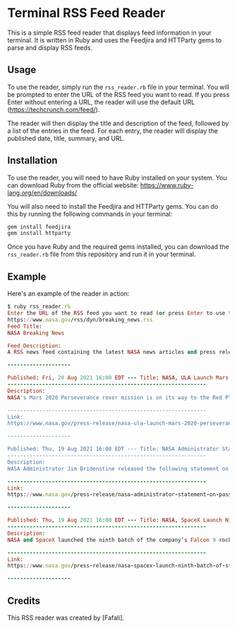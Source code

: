 # Terminal RSS Feed Reader

This is a simple RSS feed reader that displays feed information in your terminal. It is written in Ruby and uses the Feedjira and HTTParty gems to parse and display RSS feeds.

## Usage

To use the reader, simply run the `rss_reader.rb` file in your terminal. You will be prompted to enter the URL of the RSS feed you want to read. If you press Enter without entering a URL, the reader will use the default URL (<https://techcrunch.com/feed/>).

The reader will then display the title and description of the feed, followed by a list of the entries in the feed. For each entry, the reader will display the published date, title, summary, and URL.

## Installation

To use the reader, you will need to have Ruby installed on your system. You can download Ruby from the official website: <https://www.ruby-lang.org/en/downloads/>

You will also need to install the Feedjira and HTTParty gems. You can do this by running the following commands in your terminal:

```Ruby
gem install feedjira
gem install httparty
```

Once you have Ruby and the required gems installed, you can download the `rss_reader.rb` file from this repository and run it in your terminal.

## Example

Here's an example of the reader in action:

```Ruby
$ ruby rss_reader.rb
Enter the URL of the RSS feed you want to read (or press Enter to use the default URL)
https://www.nasa.gov/rss/dyn/breaking_news.rss
Feed Title:
NASA Breaking News

Feed Description:
A RSS news feed containing the latest NASA news articles and press releases.

--------------------

Published: Fri, 20 Aug 2021 16:00 EDT --- Title: NASA, ULA Launch Mars 2020 Perseverance Rover Mission to Red Planet
---------------------------------------------------------------
Description:
NASA's Mars 2020 Perseverance rover mission is on its way to the Red Planet to search for signs of ancient life and collect samples to send back to Earth.

---------------------------------------------------------------
Link:
https://www.nasa.gov/press-release/nasa-ula-launch-mars-2020-perseverance-rover-mission-to-red-planet

--------------------

Published: Thu, 19 Aug 2021 16:00 EDT --- Title: NASA Administrator Statement on Passing of Mike Freilich
---------------------------------------------------------------
Description:
NASA Administrator Jim Bridenstine released the following statement on the passing of Mike Freilich, passionate explorer and former director of NASA's Earth Science Division.

---------------------------------------------------------------
Link:
https://www.nasa.gov/press-release/nasa-administrator-statement-on-passing-of-mike-freilich

--------------------

Published: Thu, 19 Aug 2021 16:00 EDT --- Title: NASA, SpaceX Launch Ninth Batch of Starlink Satellites
---------------------------------------------------------------
Description:
NASA and SpaceX launched the ninth batch of the company’s Falcon 9 rocket carrying the Dragon spacecraft with 57 Starlink satellites from Launch Complex 39A.

---------------------------------------------------------------
Link:
https://www.nasa.gov/press-release/nasa-spacex-launch-ninth-batch-of-starlink-satellites

--------------------
```

## Credits

This RSS reader was created by [Fafali].

